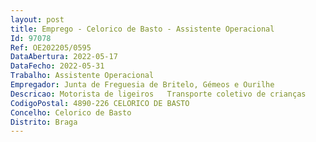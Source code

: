 ```yaml
--- 
layout: post
title: Emprego - Celorico de Basto - Assistente Operacional
Id: 97078
Ref: OE202205/0595
DataAbertura: 2022-05-17
DataFecho: 2022-05-31
Trabalho: Assistente Operacional
Empregador: Junta de Freguesia de Britelo, Gémeos e Ourilhe
Descricao: Motorista de ligeiros   Transporte coletivo de crianças
CodigoPostal: 4890-226 CELORICO DE BASTO
Concelho: Celorico de Basto
Distrito: Braga
--- 
```

